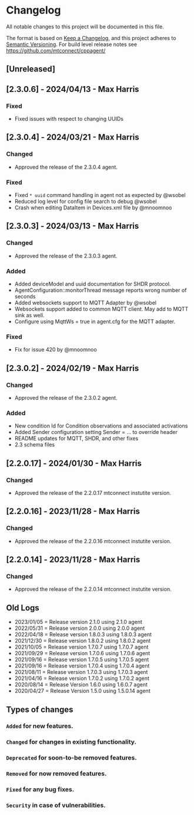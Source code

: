 # Changelog
All notable changes to this project will be documented in this file.

The format is based on [Keep a Changelog](https://keepachangelog.com/en/),
and this project adheres to [Semantic Versioning](https://semver.org/spec/v2.0.0.html).
For build level release notes see https://github.com/mtconnect/cppagent/

## [Unreleased] 

## [2.3.0.6] - 2024/04/13 - Max Harris
### Fixed
- Fixed issues with respect to changing UUIDs

## [2.3.0.4] - 2024/03/21 - Max Harris
### Changed
- Approved the release of the 2.3.0.4 agent.
### Fixed
- Fixed `* uuid` command handling in agent not as expected by @wsobel
- Reduced log level for config file search to debug @wsobel
- Crash when editing DataItem in Devices.xml file by @mnoomnoo

## [2.3.0.3] - 2024/03/13 - Max Harris
### Changed
- Approved the release of the 2.3.0.3 agent.
### Added
- Added deviceModel and uuid documentation for SHDR protocol.
- AgentConfiguration::monitorThread message reports wrong number of seconds
- Added websockets support to MQTT Adapter by @wsobel
- Websockets support added to common MQTT client. May add to MQTT sink as well.
- Configure using MqttWs = true in agent.cfg for the MQTT adapter.
### Fixed
- Fix for issue 420 by @mnoomnoo

## [2.3.0.2] - 2024/02/19 - Max Harris
### Changed
- Approved the release of the 2.3.0.2 agent.
### Added
- New condition Id for Condition observations and associated activations
- Added Sender configuration setting Sender = ... to override header
- README updates for MQTT, SHDR, and other fixes
- 2.3 schema files

## [2.2.0.17] - 2024/01/30 - Max Harris
### Changed
- Approved the release of the 2.2.0.17 mtconnect instutite version.

## [2.2.0.16] - 2023/11/28 - Max Harris
### Changed
- Approved the release of the 2.2.0.16 mtconnect instutite version.

## [2.2.0.14] - 2023/11/28 - Max Harris
### Changed
- Approved the release of the 2.2.0.14 mtconnect instutite version.

## Old Logs
- 2023/01/05 = Release version 2.1.0 using 2.1.0 agent
- 2022/05/31 = Release version 2.0.0 using 2.0.0 agent
- 2022/04/18 = Release version 1.8.0.3 using 1.8.0.3 agent
- 2021/12/30 = Release version 1.8.0.2 using 1.8.0.2 agent
- 2021/10/05 = Release version 1.7.0.7 using 1.7.0.7 agent
- 2021/09/29 = Release version 1.7.0.6 using 1.7.0.6 agent
- 2021/09/16 = Release version 1.7.0.5 using 1.7.0.5 agent
- 2021/09/16 = Release version 1.7.0.4 using 1.7.0.4 agent
- 2021/08/11 = Release version 1.7.0.3 using 1.7.0.3 agent
- 2021/04/16 = Release version 1.7.0.2 using 1.7.0.2 agent
- 2020/08/14 = Release Version 1.6.0 using 1.6.0.7 agent
- 2020/04/27 = Release Version 1.5.0 using 1.5.0.14 agent

## Types of changes
### `Added` for new features.
### `Changed` for changes in existing functionality.
### `Deprecated` for soon-to-be removed features.
### `Removed` for now removed features.
### `Fixed` for any bug fixes.
### `Security` in case of vulnerabilities.
